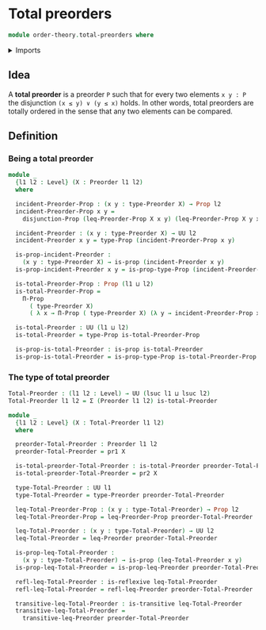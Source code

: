 # Total preorders

```agda
module order-theory.total-preorders where
```

<details><summary>Imports</summary>

```agda
open import foundation.binary-relations
open import foundation.dependent-pair-types
open import foundation.disjunction
open import foundation.propositions
open import foundation.universe-levels

open import order-theory.preorders
```

</details>

## Idea

A **total preorder** is a preorder `P` such that for every two elements
`x y : P` the disjunction `(x ≤ y) ∨ (y ≤ x)` holds. In other words, total
preorders are totally ordered in the sense that any two elements can be
compared.

## Definition

### Being a total preorder

```agda
module _
  {l1 l2 : Level} (X : Preorder l1 l2)
  where

  incident-Preorder-Prop : (x y : type-Preorder X) → Prop l2
  incident-Preorder-Prop x y =
    disjunction-Prop (leq-Preorder-Prop X x y) (leq-Preorder-Prop X y x)

  incident-Preorder : (x y : type-Preorder X) → UU l2
  incident-Preorder x y = type-Prop (incident-Preorder-Prop x y)

  is-prop-incident-Preorder :
    (x y : type-Preorder X) → is-prop (incident-Preorder x y)
  is-prop-incident-Preorder x y = is-prop-type-Prop (incident-Preorder-Prop x y)

  is-total-Preorder-Prop : Prop (l1 ⊔ l2)
  is-total-Preorder-Prop =
    Π-Prop
      ( type-Preorder X)
      ( λ x → Π-Prop ( type-Preorder X) (λ y → incident-Preorder-Prop x y))

  is-total-Preorder : UU (l1 ⊔ l2)
  is-total-Preorder = type-Prop is-total-Preorder-Prop

  is-prop-is-total-Preorder : is-prop is-total-Preorder
  is-prop-is-total-Preorder = is-prop-type-Prop is-total-Preorder-Prop
```

### The type of total preorder

```agda
Total-Preorder : (l1 l2 : Level) → UU (lsuc l1 ⊔ lsuc l2)
Total-Preorder l1 l2 = Σ (Preorder l1 l2) is-total-Preorder

module _
  {l1 l2 : Level} (X : Total-Preorder l1 l2)
  where

  preorder-Total-Preorder : Preorder l1 l2
  preorder-Total-Preorder = pr1 X

  is-total-preorder-Total-Preorder : is-total-Preorder preorder-Total-Preorder
  is-total-preorder-Total-Preorder = pr2 X

  type-Total-Preorder : UU l1
  type-Total-Preorder = type-Preorder preorder-Total-Preorder

  leq-Total-Preorder-Prop : (x y : type-Total-Preorder) → Prop l2
  leq-Total-Preorder-Prop = leq-Preorder-Prop preorder-Total-Preorder

  leq-Total-Preorder : (x y : type-Total-Preorder) → UU l2
  leq-Total-Preorder = leq-Preorder preorder-Total-Preorder

  is-prop-leq-Total-Preorder :
    (x y : type-Total-Preorder) → is-prop (leq-Total-Preorder x y)
  is-prop-leq-Total-Preorder = is-prop-leq-Preorder preorder-Total-Preorder

  refl-leq-Total-Preorder : is-reflexive leq-Total-Preorder
  refl-leq-Total-Preorder = refl-leq-Preorder preorder-Total-Preorder

  transitive-leq-Total-Preorder : is-transitive leq-Total-Preorder
  transitive-leq-Total-Preorder =
    transitive-leq-Preorder preorder-Total-Preorder
```

